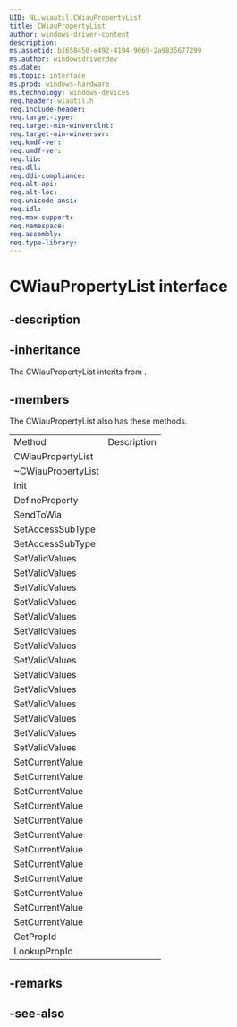 ```yaml
---
UID: NL.wiautil.CWiauPropertyList
title: CWiauPropertyList
author: windows-driver-content
description: 
ms.assetid: b1658450-e492-4194-9069-2a9835677299
ms.author: windowsdriverdev
ms.date: 
ms.topic: interface
ms.prod: windows-hardware
ms.technology: windows-devices
req.header: wiautil.h
req.include-header:
req.target-type:
req.target-min-winverclnt:
req.target-min-winversvr:
req.kmdf-ver:
req.umdf-ver:
req.lib:
req.dll:
req.ddi-compliance:
req.alt-api:
req.alt-loc:
req.unicode-ansi:
req.idl:
req.max-support:
req.namespace:
req.assembly:
req.type-library:
---
```


# CWiauPropertyList interface

## -description



## -inheritance

The CWiauPropertyList interits from . 

## -members

<p>The CWiauPropertyList also has these methods.</p>
<table>
	<tr>
		<td>Method</td>
		<td>Description</td>
	</tr>
	<tr>
		<td>CWiauPropertyList</td>
		<td></td>
	</tr>
	<tr>
		<td>~CWiauPropertyList</td>
		<td></td>
	</tr>
	<tr>
		<td>Init</td>
		<td></td>
	</tr>
	<tr>
		<td>DefineProperty</td>
		<td></td>
	</tr>
	<tr>
		<td>SendToWia</td>
		<td></td>
	</tr>
	<tr>
		<td>SetAccessSubType</td>
		<td></td>
	</tr>
	<tr>
		<td>SetAccessSubType</td>
		<td></td>
	</tr>
	<tr>
		<td>SetValidValues</td>
		<td></td>
	</tr>
	<tr>
		<td>SetValidValues</td>
		<td></td>
	</tr>
	<tr>
		<td>SetValidValues</td>
		<td></td>
	</tr>
	<tr>
		<td>SetValidValues</td>
		<td></td>
	</tr>
	<tr>
		<td>SetValidValues</td>
		<td></td>
	</tr>
	<tr>
		<td>SetValidValues</td>
		<td></td>
	</tr>
	<tr>
		<td>SetValidValues</td>
		<td></td>
	</tr>
	<tr>
		<td>SetValidValues</td>
		<td></td>
	</tr>
	<tr>
		<td>SetValidValues</td>
		<td></td>
	</tr>
	<tr>
		<td>SetValidValues</td>
		<td></td>
	</tr>
	<tr>
		<td>SetValidValues</td>
		<td></td>
	</tr>
	<tr>
		<td>SetValidValues</td>
		<td></td>
	</tr>
	<tr>
		<td>SetValidValues</td>
		<td></td>
	</tr>
	<tr>
		<td>SetValidValues</td>
		<td></td>
	</tr>
	<tr>
		<td>SetCurrentValue</td>
		<td></td>
	</tr>
	<tr>
		<td>SetCurrentValue</td>
		<td></td>
	</tr>
	<tr>
		<td>SetCurrentValue</td>
		<td></td>
	</tr>
	<tr>
		<td>SetCurrentValue</td>
		<td></td>
	</tr>
	<tr>
		<td>SetCurrentValue</td>
		<td></td>
	</tr>
	<tr>
		<td>SetCurrentValue</td>
		<td></td>
	</tr>
	<tr>
		<td>SetCurrentValue</td>
		<td></td>
	</tr>
	<tr>
		<td>SetCurrentValue</td>
		<td></td>
	</tr>
	<tr>
		<td>SetCurrentValue</td>
		<td></td>
	</tr>
	<tr>
		<td>SetCurrentValue</td>
		<td></td>
	</tr>
	<tr>
		<td>SetCurrentValue</td>
		<td></td>
	</tr>
	<tr>
		<td>SetCurrentValue</td>
		<td></td>
	</tr>
	<tr>
		<td>GetPropId</td>
		<td></td>
	</tr>
	<tr>
		<td>LookupPropId</td>
		<td></td>
	</tr>
</table>

## -remarks

## -see-also